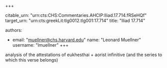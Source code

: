 +++


citable_urn: "urn:cts:CHS:Commentaries.AHCIP:Iliad.17.714.fRSeHQf"
target_urn: "urn:cts:greekLit:tlg0012.tlg001:17.714"
title: "Iliad 17.714"

authors:
- email: "muellner@chs.harvard.edu"
  name: "Leonard Muellner"
  username: "lmuellner"
+++

<p>analysis of the attestations of eukhesthai + aorist infinitive (and the series to which this verse belongs)</p>